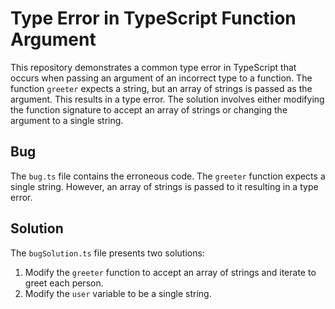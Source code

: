 # Type Error in TypeScript Function Argument

This repository demonstrates a common type error in TypeScript that occurs when passing an argument of an incorrect type to a function. The function `greeter` expects a string, but an array of strings is passed as the argument. This results in a type error. The solution involves either modifying the function signature to accept an array of strings or changing the argument to a single string.

## Bug

The `bug.ts` file contains the erroneous code.  The `greeter` function expects a single string.  However, an array of strings is passed to it resulting in a type error.

## Solution

The `bugSolution.ts` file presents two solutions:

1. Modify the `greeter` function to accept an array of strings and iterate to greet each person.
2. Modify the `user` variable to be a single string.